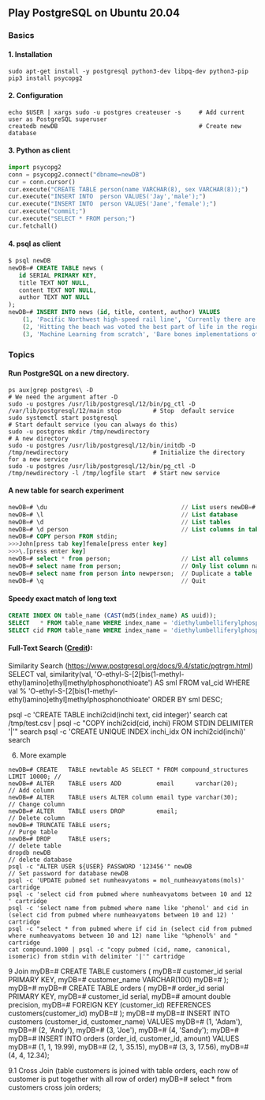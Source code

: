 ## Play PostgreSQL on Ubuntu 20.04
### Basics
#### 1. Installation
```shell
sudo apt-get install -y postgresql python3-dev libpq-dev python3-pip 
pip3 install psycopg2
```
#### 2. Configuration
```shell
echo $USER | xargs sudo -u postgres createuser -s     # Add current user as PostgreSQL superuser
createdb newDB                                        # Create new database
```
#### 3. Python as client
```python
import psycopg2
conn = psycopg2.connect("dbname=newDB") 
cur = conn.cursor()
cur.execute("CREATE TABLE person(name VARCHAR(8), sex VARCHAR(8));")
cur.execute("INSERT INTO  person VALUES('Jay','male');")
cur.execute("INSERT INTO  person VALUES('Jane','female');")
cur.execute("commit;")
cur.execute("SELECT * FROM person;") 
cur.fetchall()
```
#### 4. psql as client
```sql
$ psql newDB
newDB=# CREATE TABLE news (
   id SERIAL PRIMARY KEY,
   title TEXT NOT NULL,
   content TEXT NOT NULL,
   author TEXT NOT NULL
); 
newDB=# INSERT INTO news (id, title, content, author) VALUES 
    (1, 'Pacific Northwest high-speed rail line', 'Currently there are only a few options for traveling the 140 miles between Seattle and Vancouver and none of them are ideal.', 'Greg'),
    (2, 'Hitting the beach was voted the best part of life in the region', 'Exploring tracks and trails was second most popular, followed by visiting the shops and then checking out local parks.', 'Ethan'),
    (3, 'Machine Learning from scratch', 'Bare bones implementations of some of the foundational models and algorithms.', 'Jo'); 
``` 
### Topics 
#### Run PostgreSQL on a new directory.
```shell
ps aux|grep postgres\ -D                                                                       # We need the argument after -D 
sudo -u postgres /usr/lib/postgresql/12/bin/pg_ctl -D /var/lib/postgresql/12/main stop         # Stop  default service
sudo systemctl start postgresql                                                                # Start default service (you can always do this)
sudo -u postgres mkdir /tmp/newdirectory                                                       # A new directory
sudo -u postgres /usr/lib/postgresql/12/bin/initdb -D /tmp/newdirectory                        # Initialize the directory for a new service
sudo -u postgres /usr/lib/postgresql/12/bin/pg_ctl -D /tmp/newdirectory -l /tmp/logfile start  # Start new service
```
#### A new table for search experiment
```sql 
newDB=# \du                                      // List users newDB=#  
newDB=# \l                                       // List database
newDB=# \d                                       // List tables
newDB=# \d person                                // List columns in table person
newDB=# COPY person FROM stdin;
>>>John[press tab key]female[press enter key]
>>>\.[press enter key]
newDB=# select * from person;                    // List all columns
newDB=# select name from person;                 // Only list column names 
newDB=# select name from person into newperson;  // Duplicate a table
newDB=# \q                                       // Quit
``` 
#### Speedy exact match of long text
```sql
CREATE INDEX ON table_name (CAST(md5(index_name) AS uuid));
SELECT   * FROM table_name WHERE index_name = 'diethylumbelliferylphosphate' AND md5(index_name)::uuid = md5('diethylumbelliferylphosphate')::uuid;
SELECT cid FROM table_name WHERE index_name = 'diethylumbelliferylphosphate';
```
#### Full-Text Search ([Credit](https://www.digitalocean.com/community/tutorials/how-to-use-full-text-search-in-postgresql-on-ubuntu-16-04)): 
Similarity Search (https://www.postgresql.org/docs/9.4/static/pgtrgm.html)
SELECT val, similarity(val, 'O-ethyl-S-[2[bis(1-methyl-ethyl)amino]ethyl]methylphosphonothioate') AS sml
  FROM val_cid
  WHERE val % 'O-ethyl-S-[2[bis(1-methyl-ethyl)amino]ethyl]methylphosphonothioate'
  ORDER BY sml DESC;

psql -c 'CREATE TABLE inchi2cid(inchi text, cid integer)' search
cat /tmp/test.csv | psql -c "COPY inchi2cid(cid, inchi) FROM STDIN DELIMITER '|'" search
psql -c 'CREATE UNIQUE INDEX inchi_idx ON inchi2cid(inchi)' search

6. More example
```
newDB=# CREATE   TABLE newtable AS SELECT * FROM compound_structures LIMIT 10000; // 
newDB=# ALTER    TABLE users ADD          email      varchar(20);                 // Add column 
newDB=# ALTER    TABLE users ALTER column email type varchar(30);                 // Change column
newDB=# ALTER    TABLE users DROP         email;                                  // Delete column  
newDB=# TRUNCATE TABLE users;                                                     // Purge table
newDB=# DROP     TABLE users;                                                     // delete table
dropdb newDB                                                                      // delete database
psql -c "ALTER USER ${USER} PASSWORD '123456'" newDB                              // Set password for database newDB  
psql -c 'UPDATE pubmed set numheavyatoms = mol_numheavyatoms(mols)' cartridge  
psql -c 'select cid from pubmed where numheavyatoms between 10 and 12 ' cartridge 
psql -c 'select name from pubmed where name like 'phenol' and cid in (select cid from pubmed where numheavyatoms between 10 and 12) ' cartridge 
psql -c "select * from pubmed where if cid in (select cid from pubmed where numheavyatoms between 10 and 12) name like '%phenol%' and " cartridge 
cat compound.1000 | psql -c "copy pubmed (cid, name, canonical, isomeric) from stdin with delimiter '|'" cartridge 
```
9 Join
myDB=# CREATE TABLE customers (
myDB=#     customer_id serial PRIMARY KEY,
myDB=#     customer_name VARCHAR(100)
myDB=# );
myDB=#
myDB=# CREATE TABLE orders (
myDB=#     order_id serial PRIMARY KEY,
myDB=#     customer_id serial,
myDB=#     amount double precision,
myDB=#     FOREIGN KEY (customer_id) REFERENCES customers(customer_id)
myDB=# );
myDB=#
myDB=# INSERT INTO customers (customer_id, customer_name) VALUES
myDB=# (1, 'Adam'),
myDB=# (2, 'Andy'),
myDB=# (3, 'Joe'),
myDB=# (4, 'Sandy');
myDB=#
myDB=# INSERT INTO orders (order_id, customer_id, amount) VALUES
myDB=# (1, 1, 19.99),
myDB=# (2, 1, 35.15),
myDB=# (3, 3, 17.56),
myDB=# (4, 4, 12.34);

9.1 Cross Join (table customers is joined with table orders, each row of customer is put together with all row of order)
myDB=# select * from customers cross join orders;
```


 
 

 

  
